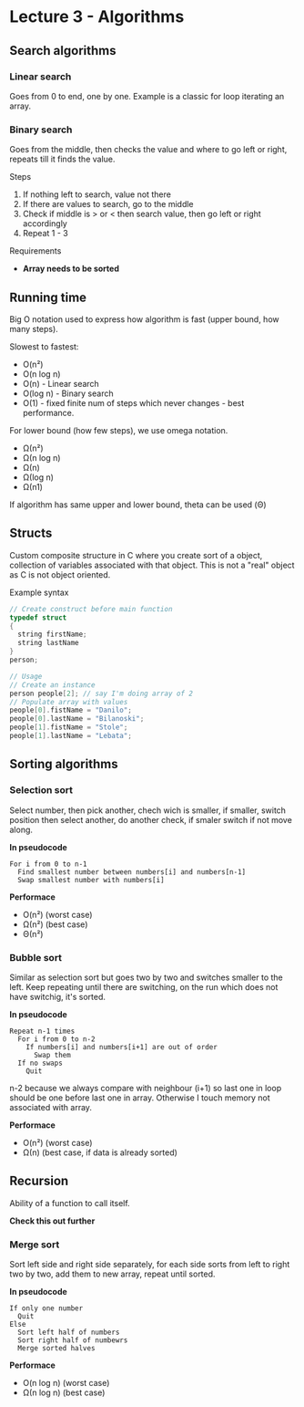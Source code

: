 # Lecture 3 - Algorithms

## Search algorithms

### Linear search
Goes from 0 to end, one by one.
Example is a classic for loop iterating an array.

### Binary search
Goes from the middle, then checks the value and where to go left or right, repeats till it finds the value.

Steps
1. If nothing left to search, value not there
2. If there are values to search, go to the middle
3. Check if middle is > or < then search value, then go left or right accordingly
4. Repeat 1 - 3

Requirements

* **Array needs to be sorted**

## Running time

Big O notation used to express how algorithm is fast (upper bound, how many steps).

Slowest to fastest:

* O(n²)
* O(n log n)
* O(n) - Linear search
* O(log n) - Binary search
* O(1) - fixed finite num of steps which never changes - best performance.


For lower bound (how few steps), we use omega notation.

* Ω(n²)
* Ω(n log n)
* Ω(n)
* Ω(log n)
* Ω(n1)

If algorithm has same upper and lower bound, theta can be used (Θ)

## Structs

Custom composite structure in C where you create sort of a object, collection of variables associated with that object.
This is not a "real" object as C is not object oriented.

Example syntax

```c
// Create construct before main function
typedef struct
{
  string firstName;
  string lastName
}
person;

// Usage
// Create an instance
person people[2]; // say I'm doing array of 2
// Populate array with values
people[0].fistName = "Danilo";
people[0].lastName = "Bilanoski";
people[1].fistName = "Stole";
people[1].lastName = "Lebata";
```


## Sorting algorithms

### Selection sort
Select number, then pick another, chech wich is smaller, if smaller, switch position then select another, do another check, if smaler switch if not move along.

**In pseudocode**
```text
For i from 0 to n-1
  Find smallest number between numbers[i] and numbers[n-1]
  Swap smallest number with numbers[i]
```

**Performace**
* O(n²) (worst case)
* Ω(n²) (best case)
* Θ(n²)


### Bubble sort
Similar as selection sort but goes two by two and switches smaller to the left. Keep repeating until there are switching, on the run which does not have switchig, it's sorted.

**In pseudocode**
```text
Repeat n-1 times
  For i from 0 to n-2
    If numbers[i] and numbers[i+1] are out of order
      Swap them
  If no swaps
    Quit
```

n-2 because we always compare with neighbour (i+1) so last one in loop should be one before last one in array. Otherwise I touch memory not associated with array.

**Performace**
* O(n²) (worst case)
* Ω(n) (best case, if data is already sorted)


## Recursion
Ability of a function to call itself.

**Check this out further**

### Merge sort
Sort left side and right side separately, for each side sorts from left to right two by two, add them to new array, repeat until sorted.

**In pseudocode**

```text
If only one number
  Quit
Else
  Sort left half of numbers
  Sort right half of numbewrs
  Merge sorted halves
```

**Performace**
* O(n log n) (worst case)
* Ω(n log n) (best case)
